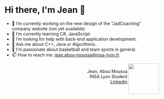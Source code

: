 
<h1> Hi there, I'm Jean 👋 </h1> 

- 🔭 I’m currently working on the new design of the "JadCoaching" company website (not yet available).
- 🌱 I’m currently learning C#, JavaScript.
- 🤔 I’m looking for help with back-end application development.
- 💬 Ask me about C++, Java or Algorithmic.
- 🏀 I'm passionate about basketball and team sports in general.
- 📫 How to reach me: jean.abou-moussa@insa-lyon.fr


<div align='center'>
  
  <img src="https://user-images.githubusercontent.com/94708849/160274563-01dc1fbf-f38e-4396-b0f3-2c4f4204c21b.png" width="100" height="100" align="right">
   <br/> <div align="right"> Jean, Abou Moussa <br/> INSA Lyon Student <br/> <a href = "https://www.linkedin.com/in/jean-abou-moussa"> Linkedin </a> </div>
 </div>


